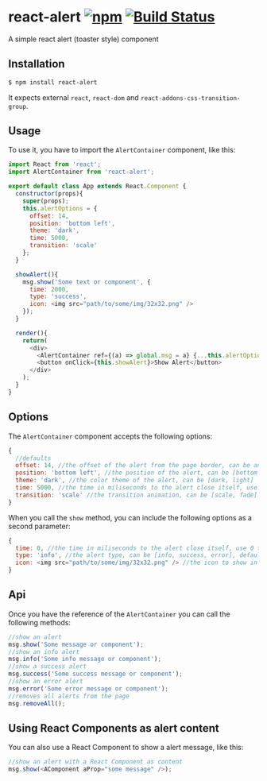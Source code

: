 # react-alert [![npm](https://badge.fury.io/js/react-alert.svg)](http://badge.fury.io/js/react-alert) [![Build Status](https://travis-ci.org/schiehll/react-alert.svg?branch=master)](https://travis-ci.org/schiehll/react-alert)

A simple react alert (toaster style) component

## Installation

```bash
$ npm install react-alert
```

It expects external `react`, `react-dom` and `react-addons-css-transition-group`.

## Usage

To use it, you have to import the `AlertContainer` component, like this:

```js
import React from 'react';
import AlertContainer from 'react-alert';

export default class App extends React.Component {
  constructor(props){
    super(props);
    this.alertOptions = {
      offset: 14,
      position: 'bottom left',
      theme: 'dark',
      time: 5000,
      transition: 'scale'
    };
  }

  showAlert(){
    msg.show('Some text or component', {
      time: 2000,
      type: 'success',
      icon: <img src="path/to/some/img/32x32.png" />
    });
  }

  render(){
    return(
      <div>
        <AlertContainer ref={(a) => global.msg = a} {...this.alertOptions} />
        <button onClick={this.showAlert}>Show Alert</button>
      </div>
    );
  }
}
```

## Options

The `AlertContainer` component accepts the following options:

```js
{
  //defaults
  offset: 14, //the offset of the alert from the page border, can be any number
  position: 'bottom left', //the position of the alert, can be [bottom left, bottom right, top left, top right]
  theme: 'dark', //the color theme of the alert, can be [dark, light]
  time: 5000, //the time in miliseconds to the alert close itself, use 0 to prevent auto close (apply to all alerts)
  transition: 'scale' //the transition animation, can be [scale, fade]
}
```

When you call the `show` method, you can include the following options as a second parameter:

```js
{
  time: 0, //the time in miliseconds to the alert close itself, use 0 to prevent auto close (apply to this alert only), default is 5000
  type: 'info', //the alert type, can be [info, success, error], default is info
  icon: <img src="path/to/some/img/32x32.png" /> //the icon to show in the alert, if none is given the default of each type will be showed
}
```

## Api

Once you have the reference of the `AlertContainer` you can call the following methods:

```js
//show an alert
msg.show('Some message or component');
//show an info alert
msg.info('Some info message or component');
//show a success alert
msg.success('Some success message or component');
//show an error alert
msg.error('Some error message or component');
//removes all alerts from the page
msg.removeAll();
```
## Using React Components as alert content

You can also use a React Component to show a alert message, like this:

```js
//show an alert with a React Component as content
msg.show(<AComponent aProp="some message" />);
```
